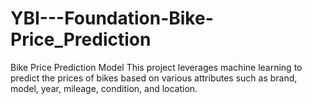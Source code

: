 # YBI---Foundation-Bike-Price_Prediction
Bike Price Prediction Model This project leverages machine learning to predict the prices of bikes based on various attributes such as brand, model, year, mileage, condition, and location.
